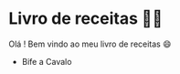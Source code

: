 # Livro de receitas :man_cook:

Olá ! Bem vindo ao meu livro de receitas :smile:

- Bife a Cavalo

  
